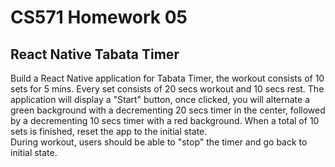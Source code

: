 # CS571 Homework 05

## React Native Tabata Timer
Build a React Native application for Tabata Timer, the workout consists of 10 sets for 5 mins. Every set consists of 20 secs workout and 10 secs rest.
The application will display a "Start" button, once clicked, you will alternate a green background with a decrementing 20 secs timer in the center, followed by a decrementing 10 secs timer with a red background. When a total of 10 sets is finished, reset the app to the initial state.  
During workout, users should be able to "stop" the timer and go back to initial state.
